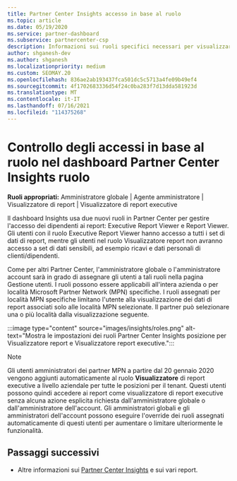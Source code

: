 ```yaml
---
title: Partner Center Insights accesso in base al ruolo
ms.topic: article
ms.date: 05/19/2020
ms.service: partner-dashboard
ms.subservice: partnercenter-csp
description: Informazioni sui ruoli specifici necessari per visualizzare Partner Center Insights report. Sono inclusi i ruoli di Executive Report Viewer e Report Viewer.
author: shganesh-dev
ms.author: shganesh
ms.localizationpriority: medium
ms.custom: SEOMAY.20
ms.openlocfilehash: 836ae2ab193437fca501dc5c5713a4fe09b49ef4
ms.sourcegitcommit: 4f1702683336d54f24c0ba283f7d13dda581923d
ms.translationtype: MT
ms.contentlocale: it-IT
ms.lasthandoff: 07/16/2021
ms.locfileid: "114375268"
---
```

# <a name="role-based-access-control-to-the-partner-center-insights-dashboard"></a>Controllo degli accessi in base al ruolo nel dashboard Partner Center Insights ruolo

**Ruoli appropriati:** Amministratore globale | Agente amministratore | Visualizzatore di report | Visualizzatore di report executive

Il dashboard Insights usa due nuovi ruoli in Partner Center per gestire l'accesso dei dipendenti ai report: Executive Report Viewer e Report Viewer.  Gli utenti con il ruolo Executive Report Viewer hanno accesso a tutti i set di dati di report, mentre gli utenti nel ruolo Visualizzatore report non avranno accesso a set di dati sensibili, ad esempio ricavi e dati personali di clienti/dipendenti.  

Come per altri Partner Center, l'amministratore globale o l'amministratore account sarà in grado di assegnare gli utenti a tali ruoli nella pagina Gestione utenti. I ruoli possono essere applicabili all'intera azienda o per località Microsoft Partner Network (MPN) specifiche. I ruoli assegnati per località MPN specifiche limitano l'utente alla visualizzazione dei dati di report associati solo alle località MPN selezionate. Il partner può selezionare una o più località dalla visualizzazione seguente.

:::image type="content" source="images/insights/roles.png" alt-text="Mostra le impostazioni dei ruoli Partner Center Insights posizione per Visualizzatore report e Visualizzatore report executive.":::

>[!Note]
> Gli utenti amministratori dei partner MPN a partire dal 20 gennaio 2020 vengono aggiunti automaticamente al ruolo **Visualizzatore** di report executive a livello aziendale per tutte le posizioni per il tenant. Questi utenti possono quindi accedere ai report come visualizzatore di report executive senza alcuna azione esplicita richiesta dall'amministratore globale o dall'amministratore dell'account. Gli amministratori globali e gli amministratori dell'account possono eseguire l'override dei ruoli assegnati automaticamente di questi utenti per aumentare o limitare ulteriormente le funzionalità.

## <a name="next-steps"></a>Passaggi successivi

- Altre informazioni sui [Partner Center Insights](partner-center-insights.md) e sui vari report.
